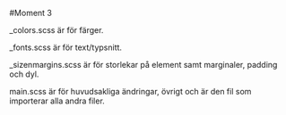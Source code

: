 #Moment 3

_colors.scss är för färger.

_fonts.scss är för text/typsnitt.

_sizenmargins.scss är för storlekar på element samt marginaler, padding och dyl.

main.scss är för huvudsakliga ändringar, övrigt och är den fil som importerar alla andra filer.
